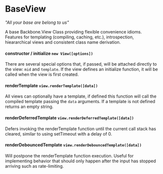 # BaseView
*"All your base are belong to us"*

A base Backbone.View Class providing flexible convenience idioms. Features for templating (compiling, caching, etc.), introspection, hieararchical views and consistent class name derivation.

#### constructor / initialize `new View([options])`
There are several special options that, if passed, will be attached directly to the view: `mid` and `template`. If the view defines an initialize function, it will be called when the view is first created. 

#### renderTemplate `view.renderTemplate([data])`

All views can optionally have a template, if defined this function will call the compiled template passing the `data` arguments. If a template is not defined returns an empty string.   

#### renderDeferredTemplate `view.renderDeferredTemplate([data])`

Defers invoking the renderTemplate function until the current call stack has cleared, similar to using setTimeout with a delay of 0.

#### renderDebouncedTemplate `view.renderDebouncedTemplate([data])`

Will postpone the renderTemplate function execution. Useful for implementing behavior that should only happen after the input has stopped arriving such as rate-limiting.


